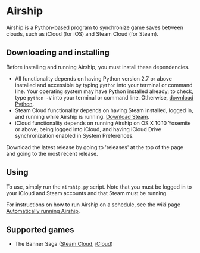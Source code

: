 # Airship
Airship is a Python-based program to synchronize game saves between clouds, such as iCloud (for iOS) and Steam Cloud (for Steam).

## Downloading and installing

Before installing and running Airship, you must install these dependencies.

- All functionality depends on having Python version 2.7 or above installed and accessible by typing `python` into your terminal or command line. Your operating system may have Python installed already; to check, type `python -V` into your terminal or command line. Otherwise, [download Python](https://www.python.org/downloads).
- Steam Cloud functionality depends on having Steam installed, logged in, and running while Airship is running. [Download Steam](https://store.steampowered.com/about).
- iCloud functionality depends on running Airship on OS X 10.10 Yosemite or above, being logged into iCloud, and having iCloud Drive synchronization enabled in System Preferences.

Download the latest release by going to 'releases' at the top of the page and going to the most recent release.

## Using
To use, simply run the `airship.py` script. Note that you must be logged in to your iCloud and Steam accounts and that Steam must be running.

For instructions on how to run Airship on a schedule, see the wiki page [Automatically running Airship](https://github.com/aarzee/airship/wiki/Automatically-running-Airship).

## Supported games
+ The Banner Saga ([Steam Cloud](http://store.steampowered.com/app/237990/), [iCloud](https://itunes.apple.com/us/app/banner-saga/id911006986))
